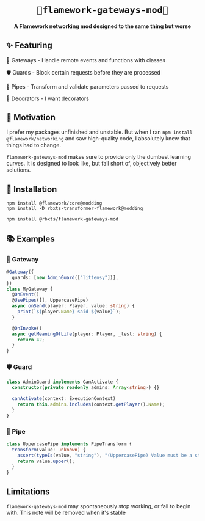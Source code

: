 <h1 align="center">
	<code>🌉flamework-gateways-mod🌉</code>
	<br>
</hi>

<h4 align="center">A Flamework networking mod designed to the same thing but worse</h4>

## ✨ Featuring

🌉 Gateways - Handle remote events and functions with classes

🛡️ Guards - Block certain requests before they are processed

🤣 Pipes - Transform and validate parameters passed to requests

💐 Decorators - I want decorators

## 🌻 Motivation

I prefer my packages unfinished and unstable. But when I ran `npm install @flamework/networking` and saw high-quality code, I absolutely knew that things had to change.

`flamework-gateways-mod` makes sure to provide only the dumbest learning curves. It is designed to look like, but fall short of, objectively better solutions.

## 🔌 Installation

```
npm install @flamework/core@modding
npm install -D rbxts-transformer-flamework@modding
```

```
npm install @rbxts/flamework-gateways-mod
```

## 📚 Examples

### 🌉 Gateway
```ts
@Gateway({
  guards: [new AdminGuard(["littensy"])],
})
class MyGateway {
  @OnEvent()
  @UsePipes([], UppercasePipe)
  async onSend(player: Player, value: string) {
    print(`${player.Name} said ${value}`);
  }

  @OnInvoke()
  async getMeaningOfLife(player: Player, _test: string) {
    return 42;
  }
}
```

### 🛡️ Guard
```ts
class AdminGuard implements CanActivate {
  constructor(private readonly admins: Array<string>) {}

  canActivate(context: ExecutionContext) 
    return this.admins.includes(context.getPlayer().Name);
  }
}
```


### 🤣 Pipe
```ts
class UppercasePipe implements PipeTransform {
  transform(value: unknown) {
    assert(typeIs(value, "string"), "(UppercasePipe) Value must be a string");
    return value.upper();
  }
}
```

## Limitations

`flamework-gateways-mod` may spontaneously stop working, or fail to begin with. This note will be removed when it's stable
